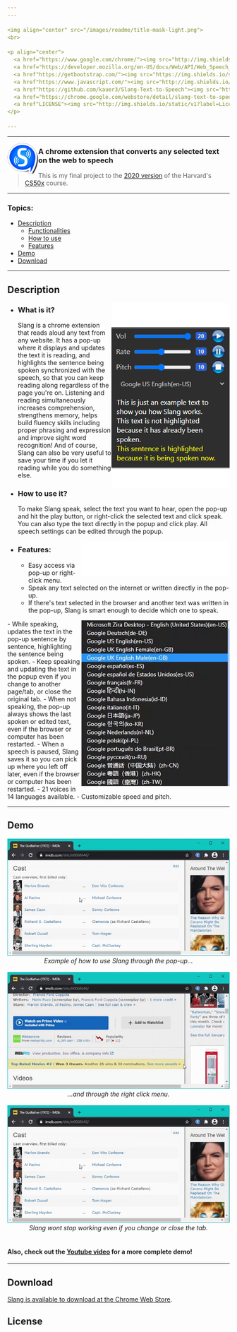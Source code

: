 ```yaml
---
---

<img align="center" src="/images/readme/title-mask-light.png">
<br>

<p align="center">
  <a href="https://www.google.com/chrome/"><img src="http://img.shields.io/static/v1?label=Platform&message=Google%20Chrome&color=e37e27&style=for-the-badge&logo=google-chrome&logoColor=e37e27"/></a>
  <a href="https://developer.mozilla.org/en-US/docs/Web/API/Web_Speech_API"><img src="https://img.shields.io/static/v1?label=API&message=Web%20Speech&color=405cdb&style=for-the-badge&logo=mdn-web-docs&logoColor=405cdb"/></a>
  <a href"https://getbootstrap.com/"><img src="https://img.shields.io/static/v1?label=Framework&message=Bootstrap&color=8f42d4&style=for-the-badge&logo=bootstrap&logoColor=8f42d4"/></a>
  <a href"https://www.javascript.com/"><img src="http://img.shields.io/static/v1?label=Javascript&message=ES6&color=fce10f&style=for-the-badge&logo=javascript&logoColor=fce10f"/></a>
  <a href"https://github.com/kauer3/Slang-Text-to-Speech"><img src="http://img.shields.io/static/v1?label=Version&message=v0.4&color=60e6e1&style=for-the-badge&logo=v&logoColor=60e6e1"/></a>
  <a href="https://chrome.google.com/webstore/detail/slang-text-to-speech/enkmbkhkbdiaafkmofbmdahclajelgfh"><img src="http://img.shields.io/static/v1?label=Status&message=Available%20to%20download&color=c2e622&style=for-the-badge&logo=checkmarx&logoColor=c2e622"/></a>
  <a href"LICENSE"><img src="http://img.shields.io/static/v1?label=License&message=MIT&color=962930&style=for-the-badge&logo=lospec&logoColor=962930"/></a>
</p>

---
```

---

<img align="left" src="/images/readme/icon70.png">

### A chrome extension that converts any selected text on the web to speech

> This is my final project to the [2020 version](https://cs50.harvard.edu/x/2020/) of the Harvard's [CS50x](https://cs50.harvard.edu/x/) course.
---

### Topics:
  - [Description](#description)
    - [Functionalities](#functionalities)
    - [How to use](#how-to-use)
    - [Features](#features)
  - [Demo](#demo)
  - [Download](#download)

---

## Description
<img align="right" src="/images/readme/popup2.png">

  - ### What is it?
    Slang is a chrome extension that reads aloud any text from any website. It has a pop-up where it displays and updates the text it is reading, and highlights the sentence being spoken synchronized with the speech, so that you can keep reading along regardless of the page you're on. Listening and reading simultaneously increases comprehension, strengthens memory, helps build fluency skills including proper phrasing and expression and improve sight word recognition! And of course, Slang can also be very useful to save your time if you let it reading while you do something else.

  - ### How to use it?
    To make Slang speak, select the text you want to hear, open the pop-up and hit the play button, or right-click the selected text and click speak. You can also type the text directly in the popup and click play. All speech settings can be edited through the popup.

<img align="right" src="/images/readme/blankspace80.png">

  - ### Features:
    - Easy access via pop-up or right-click menu.
    - Speak any text selected on the internet or written directly in the pop-up.
    - If there's text selected in the browser and another text was written in the pop-up, Slang is smart enough to decide which one to speak.
<img align="right" src="/images/readme/voices.gif">
    - While speaking, updates the text in the pop-up sentence by sentence, highlighting the sentence being spoken.
    - Keep speaking and updating the text in the popup even if you change to another page/tab, or close the original tab.
    - When not speaking, the pop-up always shows the last spoken or edited text, even if the browser or computer has been restarted.
    - When a speech is paused, Slang saves it so you can pick up where you left off later, even if the browser or computer has been restarted.
    - 21 voices in 14 languages available.
    - Customizable speed and pitch.

---

## Demo
<p align="center">
  <img src="/images/readme/popup.gif">
  <br>
  <em>Example of how to use Slang through the pop-up...</em>
  <br>
  <br>
  <img src="/images/readme/context-menu.gif">
  <br>
  <em>...and through the right click menu.</em><br>
  <br>
  <img src="/images/readme/popup.gif">
  <br>
  <em>Slang wont stop working even if you change or close the tab.</em>
  <br>
  <br>
</p>

#### Also, check out the [Youtube video](https://youtu.be/RYb9BEUVTdY) for a more complete demo!

---

## Download

[Slang is available to download at the Chrome Web Store](https://chrome.google.com/webstore/detail/slang-text-to-speech/enkmbkhkbdiaafkmofbmdahclajelgfh).

## License

